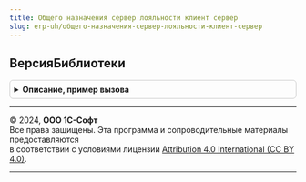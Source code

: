 ```yaml
---
title: Общего назначения сервер лояльности клиент сервер
slug: erp-uh/общего-назначения-сервер-лояльности-клиент-сервер
---
```



## ВерсияБиблиотеки
<details style="margin: 1em 0; padding: 0.5em; border: 1px solid #ccc; border-radius: 6px;">

<summary style="font-weight: bold; cursor: pointer;">Описание, пример вызова</summary>

```bsl

// Возвращает номер версии библиотеки сервера лояльности.
//
// Возвращаемое значение:
//  Строка.
//
Функция ВерсияБиблиотеки() Экспорт
```

Пример вызова
```bsl
Результат = ОбщегоНазначенияСерверЛояльностиКлиентСервер.ВерсияБиблиотеки() 
```
</details>

---

© 2024, **ООО 1С-Софт**  
Все права защищены. Эта программа и сопроводительные материалы предоставляются  
в соответствии с условиями лицензии [Attribution 4.0 International (CC BY 4.0)](https://creativecommons.org/licenses/by/4.0/legalcode).

---
